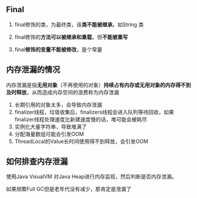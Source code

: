## Final

1. final修饰的类，为最终类，该**类不能被继承**。如String 类

2. final修饰的**方法可以被继承和重载**，但**不能被重写**

3. final**修饰的变量不能被修改**，是个常量

## 内存泄漏的情况

内存泄漏是指**无用对象**（不再使用的对象）**持续占有内存或无用对象的内存得不到及时释放**，从而造成内存空间的浪费称为内存泄漏

1. 长期引用的对象太多，会导致内存泄漏
2. finalizer线程，垃圾收集后，finalizers线程会进入队列等待回收，如果finalizer线程处理速度比新建速度慢的话，堆可能会被耗尽
3. 实例化大量字符串，导致堆满了
4. 分配海量数组可能会引发OOM
5. ThreadLocal的Value长时间使用得不到释放，会引发OOM



## 如何排查内存泄漏

使用Java VisualVM 对Java Heap进行内存监视，然后判断是否内存泄漏。

如果频繁Full GC但是老年代没有减少，那肯定是泄漏了